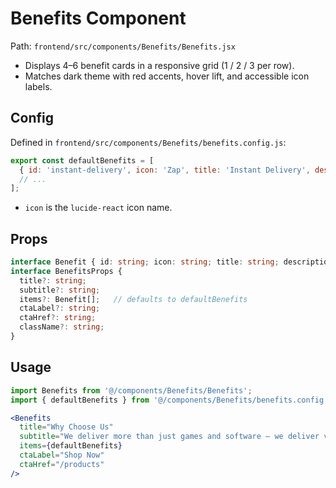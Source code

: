 # Benefits Component

Path: `frontend/src/components/Benefits/Benefits.jsx`

- Displays 4–6 benefit cards in a responsive grid (1 / 2 / 3 per row).
- Matches dark theme with red accents, hover lift, and accessible icon labels.

## Config
Defined in `frontend/src/components/Benefits/benefits.config.js`:
```js
export const defaultBenefits = [
  { id: 'instant-delivery', icon: 'Zap', title: 'Instant Delivery', description: 'Game keys and software licenses sent within seconds.' },
  // ...
];
```
- `icon` is the `lucide-react` icon name.

## Props
```ts
interface Benefit { id: string; icon: string; title: string; description: string }
interface BenefitsProps {
  title?: string;
  subtitle?: string;
  items?: Benefit[];   // defaults to defaultBenefits
  ctaLabel?: string;
  ctaHref?: string;
  className?: string;
}
```

## Usage
```jsx
import Benefits from '@/components/Benefits/Benefits';
import { defaultBenefits } from '@/components/Benefits/benefits.config';

<Benefits
  title="Why Choose Us"
  subtitle="We deliver more than just games and software — we deliver value you can trust."
  items={defaultBenefits}
  ctaLabel="Shop Now"
  ctaHref="/products"
/>
``` 